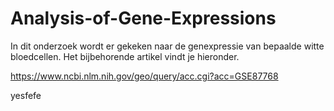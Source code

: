 # Analysis-of-Gene-Expressions 

In dit onderzoek wordt er gekeken naar de genexpressie van bepaalde witte bloedcellen. Het bijbehorende artikel vindt je hieronder.

https://www.ncbi.nlm.nih.gov/geo/query/acc.cgi?acc=GSE87768


yesfefe